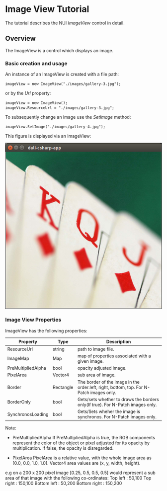 # Image View Tutorial

The tutorial describes the NUI _ImageView_ control in detail.

## Overview

The ImageView is a control which displays an image.  

### Basic creation and usage

An instance of an ImageView is created with a file path: 

~~~{.cs}
imageView = new ImageView("./images/gallery-3.jpg");
~~~

or by the _Url_ property:

~~~{.cs}
imageView = new ImageView();
imageView.ResourceUrl = "./images/gallery-3.jpg";
~~~

To subsequently change an image use the _SetImage_ method:

~~~{.cs}
imageView.SetImage("./images/gallery-4.jpg");
~~~

This figure is displayed via an ImageView:

![ ](./Images/ImageView.png) 

### Image View Properties

ImageView has the following properties:

| Property  | Type | Description |
| ------------ | ------------ | ------------ |
| ResourceUrl | string  | path to image file. |
| ImageMap | Map | map of properties associated with a given image. |
| PreMultipliedAlpha | bool | opacity adjusted image. |
| PixelArea | Vector4 | sub area of image. |
| Border | Rectangle | The border of the image in the order:left, right, bottom, top. For N-Patch images only. |
| BorderOnly | bool | Gets/sets whether to draws the borders only(If true). For N-Patch images only. |
| SynchronosLoading | bool | Gets/Sets wheher the image is synchronos. For N-Patch images only. |

Note:

+ PreMultipliedAlpha
If PreMultipliedAlpha is true, the RGB components represent the color of the object or pixel adjusted for its opacity
by multiplication. If false, the opacity is disregarded.

+ PixelArea
PixelArea is a relative value, with the whole image area as [0.0, 0.0, 1.0, 1.0].
Vector4 area values are (x, y, width, height).

e.g on a 200 x 200 pixel image [0.25, 0.5, 0.5, 0.5] would represent a sub area
of that image with the following co-ordinates:
Top left     : 50,100
Top right    : 150,100
Bottom left  : 50,200 
Bottom right : 150,200

